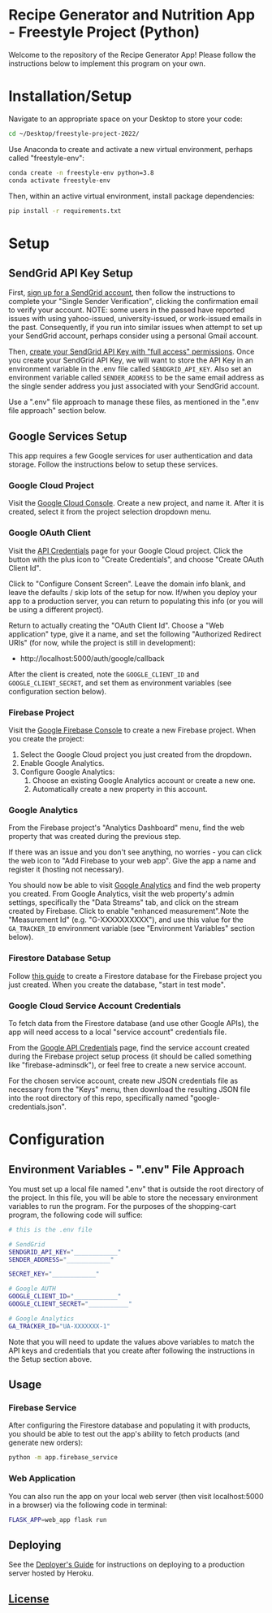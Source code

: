 # Recipe Generator and Nutrition App - Freestyle Project (Python)

Welcome to the repository of the Recipe Generator App! Please follow the instructions below to implement this program on your own.

# Installation/Setup 

Navigate to an appropriate space on your Desktop to store your code:
```sh
cd ~/Desktop/freestyle-project-2022/
```

Use Anaconda to create and activate a new virtual environment, perhaps called "freestyle-env":
```sh
conda create -n freestyle-env python=3.8
conda activate freestyle-env
```

Then, within an active virtual environment, install package dependencies:
```sh
pip install -r requirements.txt
```

# Setup 

## SendGrid API Key Setup

First, [sign up for a SendGrid account](https://app.sendgrid.com/login?redirect_to=%2Fsettings%2Fapi_keys), then follow the instructions to complete your "Single Sender Verification", clicking the confirmation email to verify your account. 
NOTE: some users in the passed have reported issues with using yahoo-issued, university-issued, or work-issued emails in the past. Consequently, if you run into similar issues when attempt to set up your SendGrid account, perhaps consider using a personal Gmail account. 

Then, [create your SendGrid API Key with "full access" permissions](https://app.sendgrid.com/login?redirect_to=%2Fsettings%2Fapi_keys). Once you create your SendGrid API Key, we will want to store the API Key in an environment variable in the .env file called ```SENDGRID_API_KEY```. Also set an environment variable called ```SENDER_ADDRESS``` to be the same email address as the single sender address you just associated with your SendGrid account.

Use a ".env" file approach to manage these files, as mentioned in the ".env file approach" section below.

## Google Services Setup

This app requires a few Google services for user authentication and data storage. Follow the instructions below to setup these services.

### Google Cloud Project

Visit the [Google Cloud Console](https://console.cloud.google.com). Create a new project, and name it. After it is created, select it from the project selection dropdown menu.

### Google OAuth Client

Visit the [API Credentials](https://console.cloud.google.com/apis/credentials) page for your Google Cloud project. Click the button with the plus icon to "Create Credentials", and choose "Create OAuth Client Id".

Click to "Configure Consent Screen". Leave the domain info blank, and leave the defaults / skip lots of the setup for now. If/when you deploy your app to a production server, you can return to populating this info (or you will be using a different project).

Return to actually creating the "OAuth Client Id". Choose a "Web application" type, give it a name, and set the following "Authorized Redirect URIs" (for now, while the project is still in development):

  + http://localhost:5000/auth/google/callback

After the client is created, note the `GOOGLE_CLIENT_ID` and `GOOGLE_CLIENT_SECRET`, and set them as environment variables (see configuration section below).

### Firebase Project
Visit the [Google Firebase Console](https://console.firebase.google.com/) to create a new Firebase project. When you create the project:

  1. Select the Google Cloud project you just created from the dropdown.
  2. Enable Google Analytics.
  3. Configure Google Analytics:
     1. Choose an existing Google Analytics account or create a new one.
     2. Automatically create a new property in this account.

### Google Analytics

From the Firebase project's "Analytics Dashboard" menu, find the web property that was created during the previous step.

If there was an issue and you don't see anything, no worries - you can click the web icon to "Add Firebase to your web app". Give the app a name and register it (hosting not necessary).

You should now be able to visit [Google Analytics](https://analytics.google.com/) and find the web property you created. From Google Analytics, visit the web property's admin settings, specifically the "Data Streams" tab, and click on the stream created by Firebase. Click to enable "enhanced measurement".Note the "Measurement Id" (e.g. "G-XXXXXXXXXX"), and use this value for the `GA_TRACKER_ID` environment variable (see "Environment Variables" section below).


### Firestore Database Setup

Follow [this guide](https://firebase.google.com/docs/firestore/quickstart) to create a Firestore database for the Firebase project you just created. When you create the database, "start in test mode".

### Google Cloud Service Account Credentials

To fetch data from the Firestore database (and use other Google APIs), the app will need access to a local "service account" credentials file.

From the [Google API Credentials](https://console.cloud.google.com/apis/credentials) page, find the service account created during the Firebase project setup process (it should be called something like "firebase-adminsdk"), or feel free to create a new service account.

For the chosen service account, create new JSON credentials file as necessary from the "Keys" menu, then download the resulting JSON file into the root directory of this repo, specifically named "google-credentials.json".

# Configuration

## Environment Variables - ".env" File Approach
You must set up a local file named ".env" that is outside the root directory of the project. In this file, you will be able to store the necessary environment variables to run the program. For the purposes of the shopping-cart program, the following code will suffice:
```sh
# this is the .env file

# SendGrid 
SENDGRID_API_KEY="____________"
SENDER_ADDRESS="____________"

SECRET_KEY="____________"

# Google AUTH
GOOGLE_CLIENT_ID="____________"
GOOGLE_CLIENT_SECRET="___________"

# Google Analytics
GA_TRACKER_ID="UA-XXXXXXX-1"
```
Note that you will need to update the values above variables to match the API keys and credentials that you create after following the instructions in the Setup section above. 

## Usage

### Firebase Service

After configuring the Firestore database and populating it with products, you should be able to test out the app's ability to fetch products (and generate new orders):

```sh
python -m app.firebase_service
```

### Web Application

You can also run the app on your local web server (then visit localhost:5000 in a browser) via the following code in terminal:

```sh
FLASK_APP=web_app flask run
```

## Deploying

See the [Deployer's Guide](/DEPLOYING.md) for instructions on deploying to a production server hosted by Heroku.


## [License](/LICENSE.md)